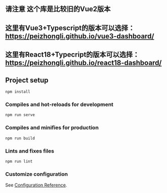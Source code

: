 ## 请注意 这个库是比较旧的Vue2版本
## 这里有Vue3+Typescript的版本可以选择：https://peizhongli.github.io/vue3-dashboard/
## 这里有React18+Typecript的版本可以选择：https://peizhongli.github.io/react18-dashboard/

## Project setup
```
npm install
```

### Compiles and hot-reloads for development
```
npm run serve
```

### Compiles and minifies for production
```
npm run build
```

### Lints and fixes files
```
npm run lint
```

### Customize configuration
See [Configuration Reference](https://cli.vuejs.org/config/).
